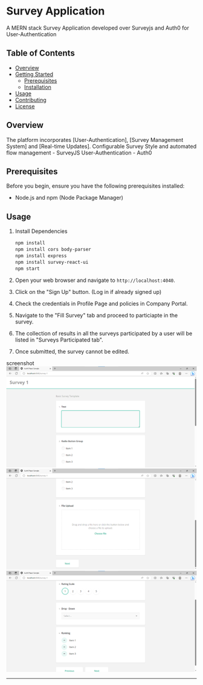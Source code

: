 

# Survey Application

A MERN stack Survey Application developed over Surveyjs  and Auth0 for User-Authentication 

## Table of Contents

- [Overview](#overview)
- [Getting Started](#getting-started)
  - [Prerequisites](#prerequisites)
  - [Installation](#Setup)
- [Usage](#usage)
- [Contributing](#contributing)
- [License](#license)

## Overview

The platform incorporates [User-Authentication], [Survey Management System] and [Real-time Updates].
Configurable Survey Style and automated flow management - SurveyJS 
User-Authentication - Auth0

## Prerequisites

Before you begin, ensure you have the following prerequisites installed:

- Node.js and npm (Node Package Manager)

## Usage

1. Install Dependencies

   ```sh
   npm install
   npm install cors body-parser
   npm install express
   npm install survey-react-ui
   npm start
   ```

2. Open your web browser and navigate to `http://localhost:4040`.

3. Click on the "Sign Up" button. (Log in if already signed up)

4. Check the credentials in Profile Page and policies in Company Portal. 

5. Navigate to the "Fill Survey" tab and proceed to particiapte in the survey. 

6. The collection of results in all the surveys participated by a user will be listed in "Surveys Participated tab".

7. Once submitted, the survey cannot be edited.

screenshot
![Alt text](./ss/s1.png)
![Alt text](./ss/s2.png)
![Alt text](./ss/s3.png)

---
